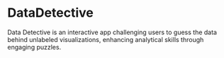 # DataDetective
Data Detective is an interactive app challenging users to guess the data behind unlabeled visualizations, enhancing analytical skills through engaging puzzles.
